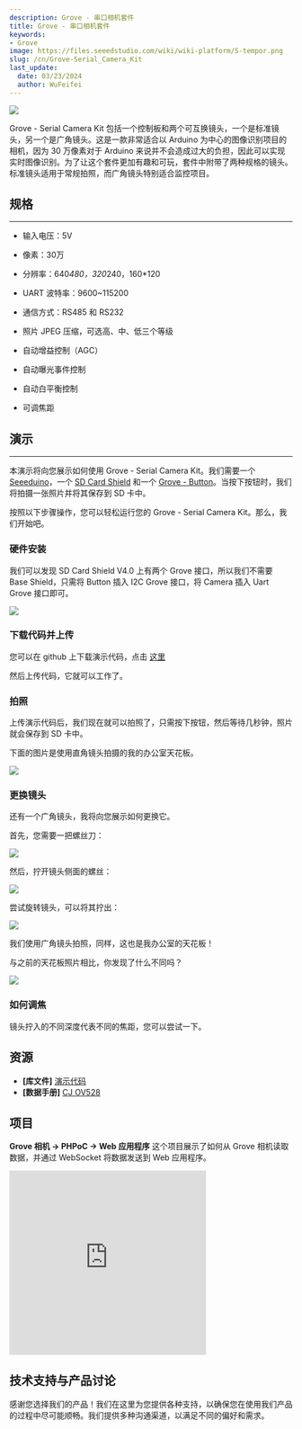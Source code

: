 ```yaml
---
description: Grove - 串口相机套件
title: Grove - 串口相机套件
keywords:
- Grove
image: https://files.seeedstudio.com/wiki/wiki-platform/S-tempor.png
slug: /cn/Grove-Serial_Camera_Kit
last_update:
  date: 03/23/2024
  author: WuFeifei
---
```

<!-- ---
name: Grove - Serial Camera Kit
category: Sensor
bzurl: https://www.seeedstudio.com/Grove-Serial-Camera-Kit-p-1608.html
oldwikiname:  Grove - Serial Camera Kit
prodimagename: GSCK_Introduction.jpg
surveyurl: https://www.research.net/r/Grove_Serial_Camera_Kit
sku:  101020000
--- -->

![](https://files.seeedstudio.com/wiki/Grove-Serial_Camera_Kit/img/GSCK_Introduction.jpg)

Grove - Serial Camera Kit 包括一个控制板和两个可互换镜头，一个是标准镜头，另一个是广角镜头。这是一款非常适合以 Arduino 为中心的图像识别项目的相机，因为 30 万像素对于 Arduino 来说并不会造成过大的负担，因此可以实现实时图像识别。为了让这个套件更加有趣和可玩，套件中附带了两种规格的镜头。标准镜头适用于常规拍照，而广角镜头特别适合监控项目。

## 规格

---

* 输入电压：5V

* 像素：30万
* 分辨率：640*480，320*240，160*120
* UART 波特率：9600~115200
* 通信方式：RS485 和 RS232
* 照片 JPEG 压缩，可选高、中、低三个等级
* 自动增益控制（AGC）
* 自动曝光事件控制
* 自动白平衡控制
* 可调焦距

## 演示

---
本演示将向您展示如何使用 Grove - Serial Camera Kit。我们需要一个 [Seeeduino](https://www.seeedstudio.com/seeeduino-v30-atmega-328p-p-669.html?cPath=6_7)，一个 [SD Card Shield](https://www.seeedstudio.com/sd-card-shield-v40-p-1381.html?cPath=105) 和一个 [Grove - Button](https://www.seeedstudio.com/Grove-Button-p-766.html)。当按下按钮时，我们将拍摄一张照片并将其保存到 SD 卡中。

按照以下步骤操作，您可以轻松运行您的 Grove - Serial Camera Kit。那么，我们开始吧。

### 硬件安装

我们可以发现 SD Card Shield V4.0 上有两个 Grove 接口，所以我们不需要 Base Shield，只需将 Button 插入 I2C Grove 接口，将 Camera 插入 Uart Grove 接口即可。

![](https://files.seeedstudio.com/wiki/Grove-Serial_Camera_Kit/img/GSCK_Hardware.jpg)

### 下载代码并上传

您可以在 github 上下载演示代码，点击 [这里](https://github.com/Seeed-Studio/Grove_Serial_Camera_Kit)

然后上传代码，它就可以工作了。

### 拍照

上传演示代码后，我们现在就可以拍照了，只需按下按钮，然后等待几秒钟，照片就会保存到 SD 卡中。

下面的图片是使用直角镜头拍摄的我的办公室天花板。

![](https://files.seeedstudio.com/wiki/Grove-Serial_Camera_Kit/img/GSCK_60.jpg)

### 更换镜头

还有一个广角镜头，我将向您展示如何更换它。

首先，您需要一把螺丝刀：

![](https://files.seeedstudio.com/wiki/Grove-Serial_Camera_Kit/img/GSCK_Step1.jpg)

然后，拧开镜头侧面的螺丝：

![](https://files.seeedstudio.com/wiki/Grove-Serial_Camera_Kit/img/GSCK_Step2.jpg)

尝试旋转镜头，可以将其拧出：

![](https://files.seeedstudio.com/wiki/Grove-Serial_Camera_Kit/img/GSCK_Step3.jpg)

我们使用广角镜头拍照，同样，这也是我办公室的天花板！

与之前的天花板照片相比，你发现了什么不同吗？

![](https://files.seeedstudio.com/wiki/Grove-Serial_Camera_Kit/img/GSCK_90.jpg)

### 如何调焦

镜头拧入的不同深度代表不同的焦距，您可以尝试一下。

## 资源

* **[库文件]** [演示代码](https://github.com/Seeed-Studio/Grove_Serial_Camera_Kit)
* **[数据手册]** [CJ OV528](https://files.seeedstudio.com/wiki/Grove-Serial_Camera_Kit/res/cj-ov528_protocol.pdf)

## 项目

**Grove 相机 -> PHPoC -> Web 应用程序** 这个项目展示了如何从 Grove 相机读取数据，并通过 WebSocket 将数据发送到 Web 应用程序。

<iframe frameborder='0' height='327.5' scrolling='no' src='https://www.hackster.io/phpoc_man/grove-camera-phpoc-web-application-1dfd63/embed' width='350'></iframe>

## 技术支持与产品讨论

感谢您选择我们的产品！我们在这里为您提供各种支持，以确保您在使用我们产品的过程中尽可能顺畅。我们提供多种沟通渠道，以满足不同的偏好和需求。

<div class="button_tech_support_container">
<a href="https://forum.seeedstudio.com/" class="button_forum"></a> 
<a href="https://www.seeedstudio.com/contacts" class="button_email"></a>
</div>

<div class="button_tech_support_container">
<a href="https://discord.gg/eWkprNDMU7" class="button_discord"></a> 
<a href="https://github.com/Seeed-Studio/wiki-documents/discussions/69" class="button_discussion"></a>
</div>
